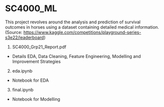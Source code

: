 # SC4000_ML

This project revolves around the analysis and prediction of survival outcomes in horses
using a dataset containing detailed medical information. (Source: https://www.kaggle.com/competitions/playground-series-s3e22/leaderboard)

1. SC4000_Grp21_Report.pdf
- Details EDA, Data Cleaning, Feature Engineering, Modelling and Improvement Strategies

2. eda.ipynb
- Notebook for EDA

3. final.ipynb
- Notebook for Modelling
